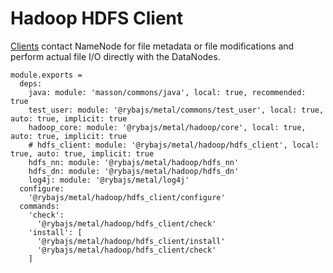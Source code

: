 
# Hadoop HDFS Client

[Clients][hdfs_client] contact NameNode for file metadata or file modifications
and perform actual file I/O directly with the DataNodes.

    module.exports =
      deps:
        java: module: 'masson/commons/java', local: true, recommended: true
        test_user: module: '@rybajs/metal/commons/test_user', local: true, auto: true, implicit: true
        hadoop_core: module: '@rybajs/metal/hadoop/core', local: true, auto: true, implicit: true
        # hdfs_client: module: '@rybajs/metal/hadoop/hdfs_client', local: true, auto: true, implicit: true
        hdfs_nn: module: '@rybajs/metal/hadoop/hdfs_nn'
        hdfs_dn: module: '@rybajs/metal/hadoop/hdfs_dn'
        log4j: module: '@rybajs/metal/log4j'
      configure:
        '@rybajs/metal/hadoop/hdfs_client/configure'
      commands:
        'check':
          '@rybajs/metal/hadoop/hdfs_client/check'
        'install': [
          '@rybajs/metal/hadoop/hdfs_client/install'
          '@rybajs/metal/hadoop/hdfs_client/check'
        ]

[hdfs_client]: http://hadoop.apache.org/docs/current/hadoop-project-dist/hadoop-hdfs/HdfsUserGuide.html
